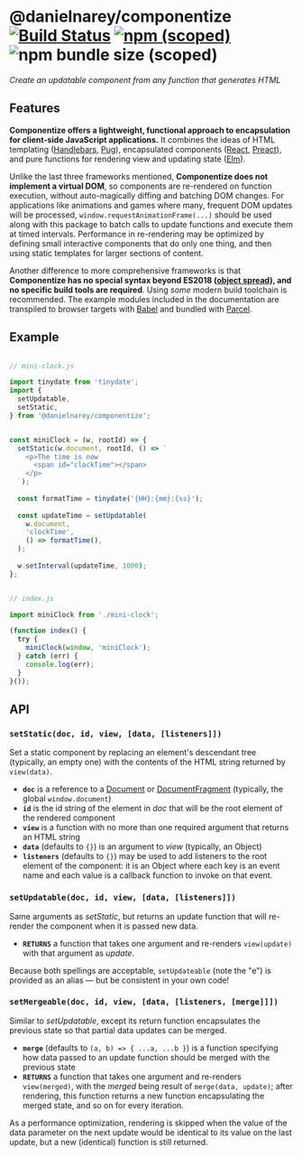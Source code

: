 # @danielnarey/componentize [![Build Status](https://travis-ci.com/danielnarey/componentize.svg?branch=master)](https://travis-ci.com/danielnarey/componentize) [![npm (scoped)](https://img.shields.io/npm/v/@danielnarey/componentize)](https://www.npmjs.com/package/@danielnarey/componentize) ![npm bundle size (scoped)](https://img.shields.io/bundlephobia/min/@danielnarey/componentize)

*Create an updatable component from any function that generates HTML*

## Features

**Componentize offers a lightweight, functional approach to encapsulation for client-side JavaScript applications.** It combines the ideas of HTML templating ([Handlebars](https://www.npmjs.com/package/handlebars), [Pug](https://www.npmjs.com/package/pug)), encapsulated components ([React](https://reactjs.org/), [Preact](https://preactjs.com/)), and pure functions for rendering view and updating state ([Elm](https://guide.elm-lang.org/architecture/)). 

Unlike the last three frameworks mentioned, **Componentize does not implement a virtual DOM**, so components are re-rendered on function execution, without auto-magically diffing and batching DOM changes. For applications like animations and games where many, frequent DOM updates will be processed, `window.requestAnimationFrame(...)` should be used along with this package to batch calls to update functions and execute them at timed intervals. Performance in re-rendering may be optimized by defining small interactive components that do only one thing, and then using static templates for larger sections of content.

Another difference to more comprehensive frameworks is that **Componentize has no special syntax beyond ES2018 ([object spread](https://github.com/tc39/proposal-object-rest-spread)), and no specific build tools are required**. Using *some* modern build toolchain is recommended. The example modules included in the documentation are transpiled to browser targets with [Babel](https://babeljs.io/) and bundled with [Parcel](https://parceljs.org/).


## Example

```js

// mini-clock.js

import tinydate from 'tinydate';
import {
  setUpdatable,
  setStatic,
} from '@danielnarey/componentize';


const miniClock = (w, rootId) => {
  setStatic(w.document, rootId, () => `
    <p>The time is now
      <span id="clockTime"></span> 
    </p>
  `);
  
  const formatTime = tinydate('{HH}:{mm}:{ss}');
  
  const updateTime = setUpdatable(
    w.document,
    'clockTime',
    () => formatTime(),
  );
  
  w.setInterval(updateTime, 1000);
};


// index.js

import miniClock from './mini-clock';

(function index() {
  try {
    miniClock(window, 'miniClock');
  } catch (err) {
    console.log(err);
  }
}());


```


## API

### `setStatic(doc, id, view, [data, [listeners]])`

Set a static component by replacing an element's descendant tree (typically, an empty one) with the contents of the HTML string returned by `view(data)`.

- **`doc`** is a reference to a [Document](https://developer.mozilla.org/en-US/docs/Web/API/Document) or [DocumentFragment](https://developer.mozilla.org/en-US/docs/Web/API/DocumentFragment) (typically, the global `window.document`)
- **`id`** is the id string of the element in *doc* that will be the root element of the rendered component 
- **`view`** is a function with no more than one required argument that returns an HTML string
- **`data`** (defaults to `{}`) is an argument to *view* (typically, an Object)
- **`listeners`** (defaults to `{}`) may be used to add listeners to the root element of the component: it is an Object where each key is an event name and each value is a callback function to invoke on that event.


### `setUpdatable(doc, id, view, [data, [listeners]])`

Same arguments as *setStatic*, but returns an update function that will re-render the component when it is passed new data.

- **`RETURNS`** a function that takes one argument and re-renders `view(update)` with that argument as *update*.

Because both spellings are acceptable, `setUpdateable` (note the "e") is provided as an alias — but be consistent in your own code!

### `setMergeable(doc, id, view, [data, [listeners, [merge]]])`

Similar to *setUpdatable*, except its return function encapsulates the previous state so that partial data updates can be merged. 

- **`merge`** (defaults to `(a, b) => { ...a, ...b }`) is a function specifying how data passed to an update function should be merged with the previous state
- **`RETURNS`** a function that takes one argument and re-renders `view(merged)`, with the *merged* being result of `merge(data, update)`; after rendering, this function returns a new function encapsulating the merged state, and so on for every iteration.

As a performance optimization, rendering is skipped when the value of the data parameter on the next update would be identical to its value on the last update, but a new (identical) function is still returned.
